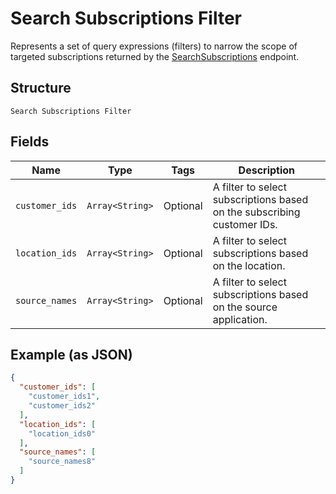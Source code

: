 
# Search Subscriptions Filter

Represents a set of query expressions (filters) to narrow the scope of targeted subscriptions returned by
the [SearchSubscriptions](/doc/api/subscriptions.md#search-subscriptions) endpoint.

## Structure

`Search Subscriptions Filter`

## Fields

| Name | Type | Tags | Description |
|  --- | --- | --- | --- |
| `customer_ids` | `Array<String>` | Optional | A filter to select subscriptions based on the subscribing customer IDs. |
| `location_ids` | `Array<String>` | Optional | A filter to select subscriptions based on the location. |
| `source_names` | `Array<String>` | Optional | A filter to select subscriptions based on the source application. |

## Example (as JSON)

```json
{
  "customer_ids": [
    "customer_ids1",
    "customer_ids2"
  ],
  "location_ids": [
    "location_ids0"
  ],
  "source_names": [
    "source_names8"
  ]
}
```


